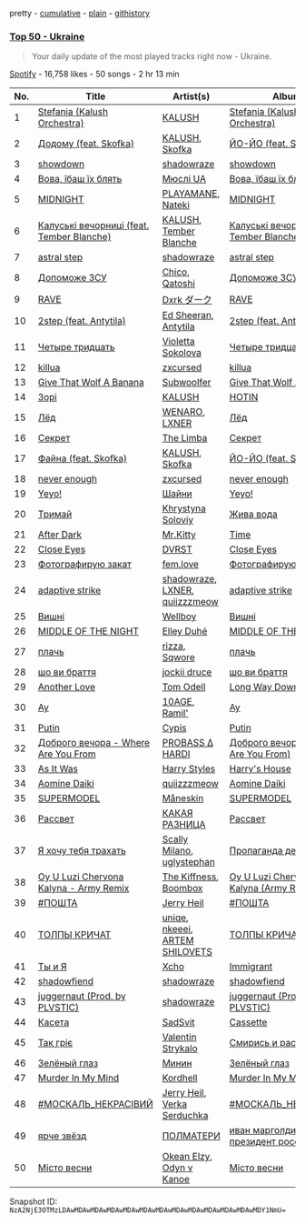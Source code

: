 pretty - [cumulative](/playlists/cumulative/37i9dQZEVXbKkidEfWYRuD.md) - [plain](/playlists/plain/37i9dQZEVXbKkidEfWYRuD) - [githistory](https://github.githistory.xyz/mackorone/spotify-playlist-archive/blob/main/playlists/plain/37i9dQZEVXbKkidEfWYRuD)

### [Top 50 \- Ukraine](https://open.spotify.com/playlist/37i9dQZEVXbKkidEfWYRuD)

> Your daily update of the most played tracks right now \- Ukraine.

[Spotify](https://open.spotify.com/user/spotify) - 16,758 likes - 50 songs - 2 hr 13 min

| No. | Title | Artist(s) | Album | Length |
|---|---|---|---|---|
| 1 | [Stefania \(Kalush Orchestra\)](https://open.spotify.com/track/2vHzOWRKYPLu8umRPIFuOq) | [KALUSH](https://open.spotify.com/artist/46rVVJwHWNS7C7MaWXd842) | [Stefania \(Kalush Orchestra\)](https://open.spotify.com/album/4JPeuLHGm9g78QS2aRao3D) | 2:59 |
| 2 | [Додому \(feat\. Skofka\)](https://open.spotify.com/track/7kKTYTHULdERuHGCkVyLVD) | [KALUSH](https://open.spotify.com/artist/46rVVJwHWNS7C7MaWXd842), [Skofka](https://open.spotify.com/artist/0Aj4ZvDgwd9DSs7E2nrox0) | [ЙО\-ЙО \(feat\. Skofka\)](https://open.spotify.com/album/75JDz9NzMLWYsw3K9aYXXc) | 3:36 |
| 3 | [showdown](https://open.spotify.com/track/48fzAdCxamFYCHNXXLk6zn) | [shadowraze](https://open.spotify.com/artist/0TO6y1x0LQodwBnxGtQu9o) | [showdown](https://open.spotify.com/album/4OMVt53nIZgMMf5uDsAdjz) | 2:00 |
| 4 | [Вова, їбаш їх блять](https://open.spotify.com/track/1K2ORdYBMvi5h4FvQn5hpX) | [Мюслі UA](https://open.spotify.com/artist/2QlTrbyPWbGWNmeDCp7QNR) | [Вова, їбаш їх блять](https://open.spotify.com/album/6dG164KSddFfZI6VirzCjB) | 2:36 |
| 5 | [MIDNIGHT](https://open.spotify.com/track/2lCPDg2EWErPYdO3ItPUdH) | [PLAYAMANE](https://open.spotify.com/artist/13itspgSHkUbOq03AhIyjS), [Nateki](https://open.spotify.com/artist/3g0UoyvaTaHUrfpHiRqsD1) | [MIDNIGHT](https://open.spotify.com/album/0xOs1J6MzsKZpf2io1FoXG) | 2:02 |
| 6 | [Калуські вечорниці \(feat\. Tember Blanche\)](https://open.spotify.com/track/6keRNvHKCOhmySQa1jCX8P) | [KALUSH](https://open.spotify.com/artist/46rVVJwHWNS7C7MaWXd842), [Tember Blanche](https://open.spotify.com/artist/4IGHF22vbC33ColRBUHIXd) | [Калуські вечорниці \(feat\. Tember Blanche\)](https://open.spotify.com/album/5jA4rmGtIDLtZcSquSwMoW) | 3:00 |
| 7 | [astral step](https://open.spotify.com/track/47iHvzU9Po0e6raFlgLBOF) | [shadowraze](https://open.spotify.com/artist/0TO6y1x0LQodwBnxGtQu9o) | [astral step](https://open.spotify.com/album/2Ctdcl5QkFWiHH1XdnQiA5) | 2:01 |
| 8 | [Допоможе ЗСУ](https://open.spotify.com/track/5mGns7qagKDzP4L2YC5ea2) | [Chico](https://open.spotify.com/artist/1nfldcDRGChHzFqBJpI472), [Qatoshi](https://open.spotify.com/artist/6eKpVRfpYxP0LtEuzJISI7) | [Допоможе ЗСУ](https://open.spotify.com/album/5sGIoZ2pMPlUCD57uYu4Jz) | 2:17 |
| 9 | [RAVE](https://open.spotify.com/track/01kfSdF9zfcDLri5sSWEoL) | [Dxrk ダーク](https://open.spotify.com/artist/5TvFfw1MgSntdU9A7yncyA) | [RAVE](https://open.spotify.com/album/0doOTVLn5DctSLGftsar6T) | 2:49 |
| 10 | [2step \(feat\. Antytila\)](https://open.spotify.com/track/5it0QwktdpQ7oE33PbImkX) | [Ed Sheeran](https://open.spotify.com/artist/6eUKZXaKkcviH0Ku9w2n3V), [Antytila](https://open.spotify.com/artist/5sc9td6C7xxPa3mOmmvXPu) | [2step \(feat\. Antytila\)](https://open.spotify.com/album/0cNLR4ksEAAesnSOVzV33s) | 2:33 |
| 11 | [Четыре тридцать](https://open.spotify.com/track/7E8brh6jjHSx44rF62jQKR) | [Violetta Sokolova](https://open.spotify.com/artist/7K2PBAFUE98RKu30clhIms) | [Четыре тридцать](https://open.spotify.com/album/10kcEJ3JaIMGVuKS8fkVHK) | 2:13 |
| 12 | [killua](https://open.spotify.com/track/60PINd8oHZjazE0J9cuKcA) | [zxcursed](https://open.spotify.com/artist/53fwP60M1QNPDiXALVMeOs) | [killua](https://open.spotify.com/album/7JC9w4zeLz9dmkCjXOEDWs) | 1:37 |
| 13 | [Give That Wolf A Banana](https://open.spotify.com/track/50Cf2eYv8zT3v2HAkwhIiL) | [Subwoolfer](https://open.spotify.com/artist/633Va8wlM3hrqQ4xjqRfOf) | [Give That Wolf A Banana](https://open.spotify.com/album/0GPnAl0Q0GMPgFbmScP5as) | 2:51 |
| 14 | [Зорi](https://open.spotify.com/track/7mXxcF1nFQvcvANuYwdrv2) | [KALUSH](https://open.spotify.com/artist/46rVVJwHWNS7C7MaWXd842) | [HOTIN](https://open.spotify.com/album/6onAeeUeEiXf2sReUGAThp) | 3:20 |
| 15 | [Лёд](https://open.spotify.com/track/7D8k995g6jdie4NF1E7Tpu) | [WENARO](https://open.spotify.com/artist/4MbzUyEgKb5gSYXojwG7u5), [LXNER](https://open.spotify.com/artist/0u32PEQJMO9ufiSInHtKXt) | [Лёд](https://open.spotify.com/album/3MHgUaAo7Gjdzhn3Obmbit) | 2:32 |
| 16 | [Секрет](https://open.spotify.com/track/3pr2J4VXb5h8WhCu4ljify) | [The Limba](https://open.spotify.com/artist/7LdZqOf4uMeA5vzlI0oza7) | [Секрет](https://open.spotify.com/album/7skyCVgsdqpKU4DIgbW6Mr) | 2:47 |
| 17 | [Файна \(feat\. Skofka\)](https://open.spotify.com/track/3EkGH0yreaWUFAXBil8rmH) | [KALUSH](https://open.spotify.com/artist/46rVVJwHWNS7C7MaWXd842), [Skofka](https://open.spotify.com/artist/0Aj4ZvDgwd9DSs7E2nrox0) | [ЙО\-ЙО \(feat\. Skofka\)](https://open.spotify.com/album/75JDz9NzMLWYsw3K9aYXXc) | 2:36 |
| 18 | [never enough](https://open.spotify.com/track/48jRCynldeK3WQbvd3jr73) | [zxcursed](https://open.spotify.com/artist/53fwP60M1QNPDiXALVMeOs) | [never enough](https://open.spotify.com/album/1x7nBWXp9m8qM6b8twdRND) | 2:22 |
| 19 | [Yeyo!](https://open.spotify.com/track/4jvw60Iw8LpSRJwy1sOmoB) | [Шайни](https://open.spotify.com/artist/7gR1vQmVN37aNtYDE21Bae) | [Yeyo!](https://open.spotify.com/album/4JRqVH5lhTM3maALKAsIzI) | 1:51 |
| 20 | [Тримай](https://open.spotify.com/track/4LKfJMumpW7HyBT05uXYUx) | [Khrystyna Soloviy](https://open.spotify.com/artist/5lLVx3mMyUvZ9QKzM09CZa) | [Жива вода](https://open.spotify.com/album/0UEmRsiN0iedteTpO4EMd9) | 3:28 |
| 21 | [After Dark](https://open.spotify.com/track/0zCgWGmDF0aih5qexATyBn) | [Mr.Kitty](https://open.spotify.com/artist/0pWwt5vGNzezEhfAcc420Y) | [Time](https://open.spotify.com/album/0PLo7Nd9uUa6shrWWOmJsQ) | 4:17 |
| 22 | [Close Eyes](https://open.spotify.com/track/3CLSHJv5aUROAN2vfOyCOh) | [DVRST](https://open.spotify.com/artist/0XFgyr4jwM0MGeZZW0VzA5) | [Close Eyes](https://open.spotify.com/album/3G0b8ob9anYQl8a1t3GpOF) | 2:12 |
| 23 | [Фотографирую закат](https://open.spotify.com/track/1ghdJUMhmLEpUitNwyNMWH) | [fem.love](https://open.spotify.com/artist/6PzEFDyksWekGikJc8M6Cr) | [Фотографирую закат](https://open.spotify.com/album/5OzKIR3zeecYNu7smV3cjg) | 2:36 |
| 24 | [adaptive strike](https://open.spotify.com/track/5jXocrsUwpKwWyI5BZLKFA) | [shadowraze](https://open.spotify.com/artist/0TO6y1x0LQodwBnxGtQu9o), [LXNER](https://open.spotify.com/artist/0u32PEQJMO9ufiSInHtKXt), [quiizzzmeow](https://open.spotify.com/artist/2znSAMoC2z72k1BNWVMzKW) | [adaptive strike](https://open.spotify.com/album/1ZZyShGHtlIsCwLwiI3Sk5) | 2:16 |
| 25 | [Вишнi](https://open.spotify.com/track/1xHs6PLjlvqihewyitoP3A) | [Wellboy](https://open.spotify.com/artist/6l5IEx62Nsc2k1QyfaWvEz) | [Вишнi](https://open.spotify.com/album/0npmuVcGDzW4y5CS5wnwBV) | 3:03 |
| 26 | [MIDDLE OF THE NIGHT](https://open.spotify.com/track/58HvfVOeJY7lUuCqF0m3ly) | [Elley Duhé](https://open.spotify.com/artist/67MNhiAICFY6Pwc2YxCO0K) | [MIDDLE OF THE NIGHT](https://open.spotify.com/album/4hYYpUC8Ewb74tP23Y1lmM) | 3:04 |
| 27 | [плачь](https://open.spotify.com/track/3yCKABoZU3FVFuyVBc5VlM) | [rizza](https://open.spotify.com/artist/3zgn9mSaWsqdpcKo94Z5oi), [Sqwore](https://open.spotify.com/artist/2IGZnq5Ot1NquCpks3zO4o) | [плачь](https://open.spotify.com/album/5mmGfb74RHeHg2042MXq5A) | 1:56 |
| 28 | [шо ви браття](https://open.spotify.com/track/0cCXLN9eUn6dmAgDPpZaJV) | [jockii druce](https://open.spotify.com/artist/4CDqcsxDc670sXyEMhVt94) | [шо ви браття](https://open.spotify.com/album/3xZQsGdatxnbYG1WIxUhbH) | 2:04 |
| 29 | [Another Love](https://open.spotify.com/track/7jtQIBanIiJOMS6RyCx6jZ) | [Tom Odell](https://open.spotify.com/artist/2txHhyCwHjUEpJjWrEyqyX) | [Long Way Down](https://open.spotify.com/album/0KGBW1MQtC2aFPCDUdAkdJ) | 4:04 |
| 30 | [Ау](https://open.spotify.com/track/6RmlamfS2Supq8wARlY0QQ) | [10AGE](https://open.spotify.com/artist/0iWCupAJreesWuLo9wkpXt), [Ramil'](https://open.spotify.com/artist/7blTwZGiTplsvBEvYOsDot) | [Ау](https://open.spotify.com/album/0OlSbbba3RXBfBLVRuaSLr) | 3:00 |
| 31 | [Putin](https://open.spotify.com/track/3lCZxajTCSYR5OnHPEfa2v) | [Cypis](https://open.spotify.com/artist/20akE7sZUTpZSC78lPhqvt) | [Putin](https://open.spotify.com/album/7ir16GDY9uc0QwcJP3XttS) | 2:25 |
| 32 | [Доброго вечора \- Where Are You From](https://open.spotify.com/track/0O3TZYgwaRadNprRONZ7iX) | [PROBASS ∆ HARDI](https://open.spotify.com/artist/4w8RbPbs4n3ceag62qvMl2) | [Доброго вечора \(Where Are You From\)](https://open.spotify.com/album/0Wb0K888wBuMl5Y58NGcev) | 2:48 |
| 33 | [As It Was](https://open.spotify.com/track/4Dvkj6JhhA12EX05fT7y2e) | [Harry Styles](https://open.spotify.com/artist/6KImCVD70vtIoJWnq6nGn3) | [Harry's House](https://open.spotify.com/album/5r36AJ6VOJtp00oxSkBZ5h) | 2:47 |
| 34 | [Aomine Daiki](https://open.spotify.com/track/5X1FYw7MXEgnPmQAYwAa0q) | [quiizzzmeow](https://open.spotify.com/artist/2znSAMoC2z72k1BNWVMzKW) | [Aomine Daiki](https://open.spotify.com/album/47JA7w64AWwtd38x8hvCJz) | 2:47 |
| 35 | [SUPERMODEL](https://open.spotify.com/track/63WuQOXohQIxOxIFA2K7bR) | [Måneskin](https://open.spotify.com/artist/0lAWpj5szCSwM4rUMHYmrr) | [SUPERMODEL](https://open.spotify.com/album/5jhbLeXH1a3SRSOg84GSUn) | 2:28 |
| 36 | [Рассвет](https://open.spotify.com/track/0VGLb6IeeG5ZqonN5EavDu) | [КАКАЯ РАЗНИЦА](https://open.spotify.com/artist/1QljgLVnBEZge237LSpemA) | [Рассвет](https://open.spotify.com/album/7MNBXNVJoXx5TiSrk2YJp9) | 2:04 |
| 37 | [Я хочу тебя трахать](https://open.spotify.com/track/5TK74MJYRmwU5NIAjGRvRq) | [Scally Milano](https://open.spotify.com/artist/1nnaE1FllcW0TlDdPVmdPg), [uglystephan](https://open.spotify.com/artist/3I9Bd4StaxvFWPG9AAjlrO) | [Пропаганда денег](https://open.spotify.com/album/73saqAR9QSfyGtdbZCUkMX) | 2:24 |
| 38 | [Oy U Luzi Chervona Kalyna \- Army Remix](https://open.spotify.com/track/6nl2T8YjOdFFnQ4xBHXfdm) | [The Kiffness](https://open.spotify.com/artist/6t41YgqHULlgOq9TK1kcrG), [Boombox](https://open.spotify.com/artist/2c3PFZtun8HemDbDfRPV6G) | [Oy U Luzi Chervona Kalyna \(Army Remix\)](https://open.spotify.com/album/3riNyOCELrhv7e6VxRzPWt) | 3:06 |
| 39 | [\#ПОШТА](https://open.spotify.com/track/1n7AVWNbLx5OUhItzDTj4A) | [Jerry Heil](https://open.spotify.com/artist/71DkA619tW0bpaMi4QBzmr) | [\#ПОШТА](https://open.spotify.com/album/08nLZLI6PUimVUPq9FQr0g) | 2:48 |
| 40 | [ТОЛПЫ КРИЧАТ](https://open.spotify.com/track/3mcw4dkjfzj5B4Ago9NSmN) | [uniqe](https://open.spotify.com/artist/0NhjeTa9uSqiD1wEG3gfII), [nkeeei](https://open.spotify.com/artist/0kD3TUffiD0sPxGwygzjg7), [ARTEM SHILOVETS](https://open.spotify.com/artist/3r1Md7Hk5iqtpyEoGo8032) | [ТОЛПЫ КРИЧАТ](https://open.spotify.com/album/3RcaQ8cYOVRS1PkjUZYtSI) | 2:05 |
| 41 | [Ты и Я](https://open.spotify.com/track/75C98tVaHUtjYZTIcy9U7U) | [Xcho](https://open.spotify.com/artist/774od4b04zDMQMGxrJDeuB) | [Immigrant](https://open.spotify.com/album/1XWnfJfC78XdXsZQK043YN) | 2:28 |
| 42 | [shadowfiend](https://open.spotify.com/track/0xEET0hVtwAEI5iVMWmD5C) | [shadowraze](https://open.spotify.com/artist/0TO6y1x0LQodwBnxGtQu9o) | [shadowfiend](https://open.spotify.com/album/7q6ObnVvpAv2oSe7905OGJ) | 2:23 |
| 43 | [juggernaut \(Prod\. by PLVSTIC\)](https://open.spotify.com/track/57V0VhEg1CAkPXeaCLikNW) | [shadowraze](https://open.spotify.com/artist/0TO6y1x0LQodwBnxGtQu9o) | [juggernaut \(Prod\. by PLVSTIC\)](https://open.spotify.com/album/0VvyEZ46jEtwX9VWhkQZJC) | 2:16 |
| 44 | [Касета](https://open.spotify.com/track/4MQmxIxM5CXKjdq4IrCWhd) | [SadSvit](https://open.spotify.com/artist/2ojY7fXJxZQhg8Rx5e8h9G) | [Cassette](https://open.spotify.com/album/0Wn5sHYtC7vPPX0n2AVJmF) | 2:24 |
| 45 | [Так гріє](https://open.spotify.com/track/1qC93FzhcsGUFG2ZvcQzrT) | [Valentin Strykalo](https://open.spotify.com/artist/2zYmwYLeJvcr8vRQe5pQRa) | [Смирись и расслабься](https://open.spotify.com/album/6MtWkVH4nIqwo5fiM4J6xF) | 4:38 |
| 46 | [Зелёный глаз](https://open.spotify.com/track/4ZOjdqmXLuwHDQUn9WWoFR) | [Минин](https://open.spotify.com/artist/78DVZhmskTStTuRbTMHO7A) | [Зелёный глаз](https://open.spotify.com/album/4wbNkwxPTMDNBD9DmcBZLS) | 1:54 |
| 47 | [Murder In My Mind](https://open.spotify.com/track/6qyS9qBy0mEk3qYaH8mPss) | [Kordhell](https://open.spotify.com/artist/2W6WP4pHQTFlbr2z9S4n54) | [Murder In My Mind](https://open.spotify.com/album/68GI09qAs2XLJmA3hj5K7y) | 2:25 |
| 48 | [\#МОСКАЛЬ\_НЕКРАСІВИЙ](https://open.spotify.com/track/3sYyBDC4zPM3UZsgUfPhbb) | [Jerry Heil](https://open.spotify.com/artist/71DkA619tW0bpaMi4QBzmr), [Verka Serduchka](https://open.spotify.com/artist/7uH6CJjqK71HlHW4WHNAJg) | [\#МОСКАЛЬ\_НЕКРАСІВИЙ](https://open.spotify.com/album/5HuWOKv1OjsRmhIU4L5A70) | 2:00 |
| 49 | [ярче звёзд](https://open.spotify.com/track/4CK9NEdPWB6rJ8N6BU20pN) | [ПОЛМАТЕРИ](https://open.spotify.com/artist/3NDasZQ8ZbOssdAPNkZgW1) | [иван марголдин президент россии](https://open.spotify.com/album/74u73t51gTk7vhWVXNhZnO) | 2:47 |
| 50 | [Місто весни](https://open.spotify.com/track/56wSomSllGESHGhcfHrvEw) | [Okean Elzy](https://open.spotify.com/artist/6NTzEgUmN1PIBIYEHhf1kS), [Odyn v Kanoe](https://open.spotify.com/artist/5fMNki1cAszN37EYRTVdOc) | [Місто весни](https://open.spotify.com/album/3EigzySc2HTYL9lIso7Wha) | 4:12 |

Snapshot ID: `NzA2NjE3OTMzLDAwMDAwMDAwMDAwMDAwMDAwMDAwMDAwMDAwMDAwMDAwMDAwMDY1NmU=`
